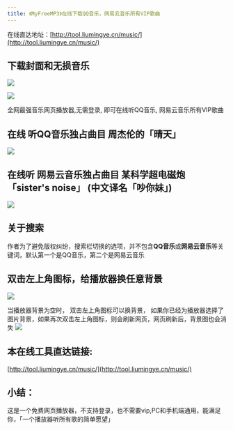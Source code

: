 ```yaml
---
title: 《MyFreeMP3》在线下载QQ音乐，网易云音乐所有VIP歌曲
---
```


在线直达地址：[http://tool.liumingye.cn/music/](http://tool.liumingye.cn/music/)


## 下载封面和无损音乐

![](https://www.v2fy.com/asset/super-web/m004.gif)

![](https://www.v2fy.com/asset/super-web/lemon.jpg)



全网最强音乐网页播放器,无需登录, 即可在线听QQ音乐, 网易云音乐所有VIP歌曲


## 在线 听QQ音乐独占曲目 周杰伦的「晴天」

![](https://www.v2fy.com/asset/super-web/m001.gif)


## 在线听 网易云音乐独占曲目 某科学超电磁炮 「sister's noise」 (中文译名「吵你妹」)

![](https://www.v2fy.com/asset/super-web/m002.gif)


## 关于搜索

作者为了避免版权纠纷，搜索栏切换的选项，并不包含**QQ音乐**或**网易云音乐**等关键词，默认第一个是QQ音乐，第二个是网易云音乐


## 双击左上角图标，给播放器换任意背景

![](https://www.v2fy.com/asset/super-web/m003.gif)



当播放器背景为空时， 双击左上角图标可以换背景， 如果你已经为播放器选择了图片背景，如果再次双击左上角图标，则会刷新网页，网页刷新后，背景图也会消失
![](https://www.v2fy.com/asset/super-web/huiye.jpg)



## 本在线工具直达链接:

[http://tool.liumingye.cn/music/](http://tool.liumingye.cn/music/)



## 小结：

这是一个免费网页播放器，不支持登录，也不需要vip,PC和手机端通用，能满足你，「一个播放器听所有歌的简单愿望」

